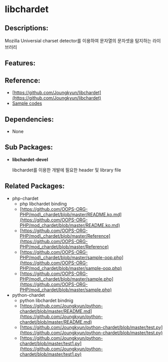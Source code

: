 # libchardet

## Descriptions:

Mozilla Universial charset detector를 이용하여 문자열의 문자셋을 탐지하는 라이브러리

## Features:

## Reference:

* [https://github.com/Joungkyun/libchardet](https://github.com/Joungkyun/libchardet)
* [Sample codes](https://github.com/Joungkyun/libchardet/tree/master/test)

## Dependencies:

* None

## Sub Packages:

* **libchardet-devel**  

  libchardet를 이용한 개발에 필요한 header 및 library file

## Related Packages:

* php-chardet
  * php libchardet binding
  * [https://github.com/OOPS-ORG-PHP/mod\_chardet/blob/master/README.ko.md](https://github.com/OOPS-ORG-PHP/mod_chardet/blob/master/README.ko.md)
  * [https://github.com/OOPS-ORG-PHP/mod\_chardet/blob/master/Reference](https://github.com/OOPS-ORG-PHP/mod_chardet/blob/master/Reference)
  * [https://github.com/OOPS-ORG-PHP/mod\_chardet/blob/master/sample-oop.php](https://github.com/OOPS-ORG-PHP/mod_chardet/blob/master/sample-oop.php)
  * [https://github.com/OOPS-ORG-PHP/mod\_chardet/blob/master/sample.php](https://github.com/OOPS-ORG-PHP/mod_chardet/blob/master/sample.php)
* python-chardet
  * python libchardet bindnig
  * [https://github.com/Joungkyun/python-chardet/blob/master/README.md](https://github.com/Joungkyun/python-chardet/blob/master/README.md)
  * [https://github.com/Joungkyun/python-chardet/blob/master/test.py](https://github.com/Joungkyun/python-chardet/blob/master/test.py)
  * [https://github.com/Joungkyun/python-chardet/blob/master/test1.py](https://github.com/Joungkyun/python-chardet/blob/master/test1.py)

